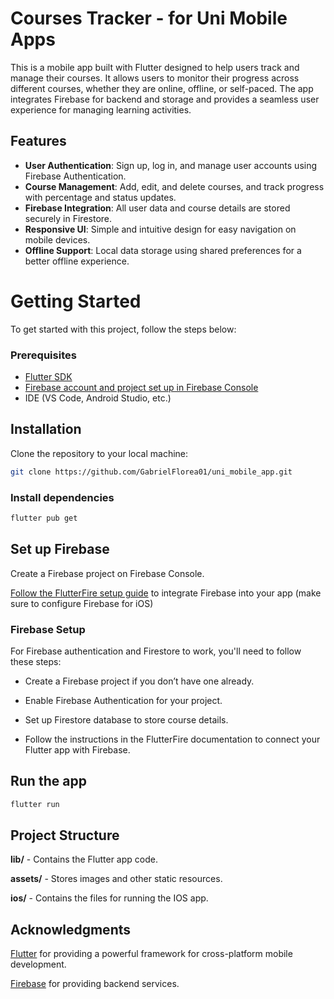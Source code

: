 
# Courses Tracker - for Uni Mobile Apps

This is a mobile app built with Flutter designed to help users track and manage their courses. It allows users to monitor their progress across different courses, whether they are online, offline, or self-paced. The app integrates Firebase for backend and storage and provides a seamless user experience for managing learning activities.

## Features

- **User Authentication**: Sign up, log in, and manage user accounts using Firebase Authentication.
- **Course Management**: Add, edit, and delete courses, and track progress with percentage and status updates.
- **Firebase Integration**: All user data and course details are stored securely in Firestore.
- **Responsive UI**: Simple and intuitive design for easy navigation on mobile devices.
- **Offline Support**: Local data storage using shared preferences for a better offline experience.

# Getting Started

To get started with this project, follow the steps below:

### Prerequisites

- [Flutter SDK](https://docs.flutter.dev/get-started/install/macos/mobile-ios)
- [Firebase account and project set up in Firebase Console](https://console.firebase.google.com/project/courses-tracker-57856/overview)
- IDE (VS Code, Android Studio, etc.)

## Installation

Clone the repository to your local machine:

```bash
git clone https://github.com/GabrielFlorea01/uni_mobile_app.git
```

### Install dependencies

```bash
flutter pub get
```

## Set up Firebase

Create a Firebase project on Firebase Console.

[Follow the FlutterFire setup guide](https://firebase.google.com/docs/flutter/setup?platform=ios) to integrate Firebase into your app (make sure to configure Firebase for iOS)


### Firebase Setup

For Firebase authentication and Firestore to work, you'll need to follow these steps:

  

- Create a Firebase project if you don’t have one already.

- Enable Firebase Authentication for your project.

- Set up Firestore database to store course details.

- Follow the instructions in the FlutterFire documentation to connect your Flutter app with Firebase.


## Run the app

```bash
flutter run
```

  

## Project Structure

  

**lib/** - Contains the Flutter app code.

**assets/** - Stores images and other static resources.

**ios/** - Contains the files for running the IOS app.

  
## Acknowledgments

[Flutter](https://flutter.dev/) for providing a powerful framework for cross-platform mobile development.

[Firebase](https://firebase.google.com/) for providing backend services.